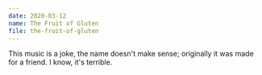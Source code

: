 ```yaml
---
date: 2020-03-12
name: The Fruit of Gluten
file: the-fruit-of-gluten
---
```


This music is a joke, the name doesn't make sense; originally it was made for a friend. I know, it's terrible. 